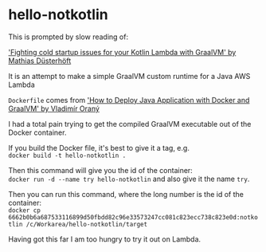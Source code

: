 # hello-notkotlin

This is prompted by slow reading of:

['Fighting cold startup issues for your Kotlin Lambda with GraalVM' by Mathias Düsterhöft](https://medium.com/@mathiasdpunkt/fighting-cold-startup-issues-for-your-kotlin-lambda-with-graalvm-39d19b297730)

It is an attempt to make a simple GraalVM custom runtime for a Java AWS Lambda

`Dockerfile` comes from ['How to Deploy Java Application with Docker and GraalVM' by Vladimír Oraný](https://medium.com/agorapulse-stories/how-to-deploy-java-application-with-docker-and-graalvm-464629d95dbd)

I had a total pain trying to get the compiled GraalVM executable out of the Docker container.

If you build the Docker file, it's best to give it a tag, e.g. \
`docker build -t hello-notkotlin .`

Then this command will give you the id of the container: \
`docker run -d --name try hello-notkotlin`
and also give it the name `try`.

Then you can run this command, where the long number is the id of the container: \
`docker cp 6662b0b6a687533116899d50fbdd82c96e33573247cc081c823ecc738c823e0d:notkotlin /c/Workarea/hello-notkotlin/target`

Having got this far I am too hungry to try it out on Lambda.

